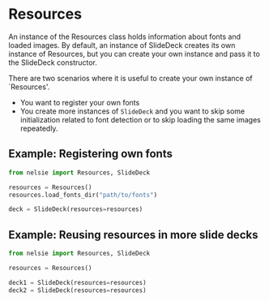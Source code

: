 
# Resources

An instance of the Resources class holds information about fonts and loaded images.
By default, an instance of SlideDeck creates its own instance of Resources,
but you can create your own instance and pass it to the SlideDeck constructor.

There are two scenarios where it is useful to create your own instance of `Resources'.

* You want to register your own fonts
* You create more instances of `SlideDeck` and you want to skip some initialization related to font detection or to skip loading the same images repeatedly.


## Example: Registering own fonts

```python
from nelsie import Resources, SlideDeck

resources = Resources()
resources.load_fonts_dir("path/to/fonts")

deck = SlideDeck(resources=resources)
```


## Example: Reusing resources in more slide decks

```python
from nelsie import Resources, SlideDeck

resources = Resources()

deck1 = SlideDeck(resources=resources)
deck2 = SlideDeck(resources=resources)
```